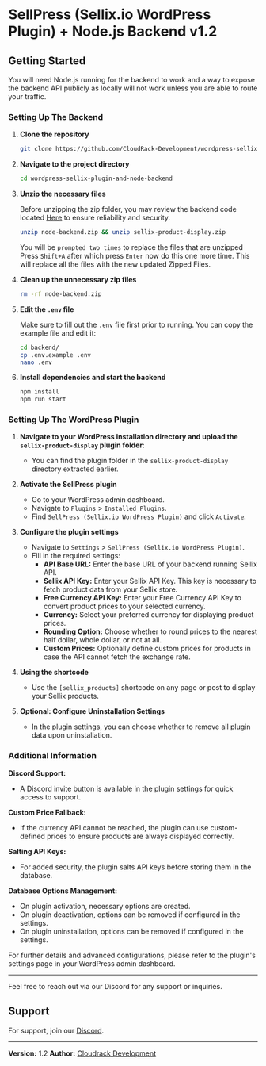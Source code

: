 # SellPress (Sellix.io WordPress Plugin) + Node.js Backend v1.2

## Getting Started

You will need Node.js running for the backend to work and a way to expose the backend API publicly as locally will not work unless you are able to route your traffic.

### Setting Up The Backend

1. **Clone the repository**

    ```bash
    git clone https://github.com/CloudRack-Development/wordpress-sellix-plugin-and-node-backend.git
    ```

2. **Navigate to the project directory**

    ```bash
    cd wordpress-sellix-plugin-and-node-backend
    ```

3. **Unzip the necessary files**

    Before unzipping the zip folder, you may review the backend code located [Here](https://github.com/CloudRack-Development/my-project/tree/main/backend) to ensure reliability and security.

    ```bash
    unzip node-backend.zip && unzip sellix-product-display.zip
    ```

    You will be `prompted two times` to replace the files that are unzipped Press `Shift+A` after which press `Enter` now do this one more time.
    This will replace all the files with the new updated Zipped Files.

4. **Clean up the unnecessary zip files**

    ```bash
    rm -rf node-backend.zip
    ```

5. **Edit the `.env` file**

    Make sure to fill out the `.env` file first prior to running. You can copy the example file and edit it:

    ```bash
    cd backend/
    cp .env.example .env
    nano .env
    ```

6. **Install dependencies and start the backend**

    ```bash
    npm install
    npm run start
    ```

### Setting Up The WordPress Plugin

1. **Navigate to your WordPress installation directory and upload the `sellix-product-display` plugin folder**:

    - You can find the plugin folder in the `sellix-product-display` directory extracted earlier.

2. **Activate the SellPress plugin**

    - Go to your WordPress admin dashboard.
    - Navigate to `Plugins` > `Installed Plugins`.
    - Find `SellPress (Sellix.io WordPress Plugin)` and click `Activate`.

3. **Configure the plugin settings**

    - Navigate to `Settings` > `SellPress (Sellix.io WordPress Plugin)`.
    - Fill in the required settings:
      - **API Base URL:** Enter the base URL of your backend running Sellix API.
      - **Sellix API Key:** Enter your Sellix API Key. This key is necessary to fetch product data from your Sellix store.
      - **Free Currency API Key:** Enter your Free Currency API Key to convert product prices to your selected currency.
      - **Currency:** Select your preferred currency for displaying product prices.
      - **Rounding Option:** Choose whether to round prices to the nearest half dollar, whole dollar, or not at all.
      - **Custom Prices:** Optionally define custom prices for products in case the API cannot fetch the exchange rate.

4. **Using the shortcode**

    - Use the `[sellix_products]` shortcode on any page or post to display your Sellix products.

5. **Optional: Configure Uninstallation Settings**

    - In the plugin settings, you can choose whether to remove all plugin data upon uninstallation.

### Additional Information

**Discord Support:**

- A Discord invite button is available in the plugin settings for quick access to support.

**Custom Price Fallback:**

- If the currency API cannot be reached, the plugin can use custom-defined prices to ensure products are always displayed correctly.

**Salting API Keys:**

- For added security, the plugin salts API keys before storing them in the database.

**Database Options Management:**

- On plugin activation, necessary options are created.
- On plugin deactivation, options can be removed if configured in the settings.
- On plugin uninstallation, options can be removed if configured in the settings.

For further details and advanced configurations, please refer to the plugin's settings page in your WordPress admin dashboard.

---

Feel free to reach out via our Discord for any support or inquiries.


## Support

For support, join our [Discord](https://discord.gg/MKnNmVNnPY).

---

**Version:** 1.2
**Author:** [Cloudrack Development](https://discord.gg/MKnNmVNnPY)
